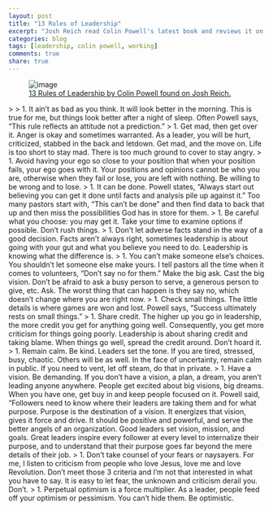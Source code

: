 ```yaml
---
layout: post
title: "13 Rules of Leadership"
excerpt: "Josh Reich read Colin Powell's latest book and reviews it on his site."
categories: blog
tags: [leadership, colin powell, working]
comments: true
share: true
---
```

<figure>
	<img src="http://i2.wp.com/joshuareich.org/wp-content/uploads/2013/11/book4.jpg" alt="image">
	<figcaption><a href="http://joshuareich.org/2013/11/16/13-rules-of-leadership-by-colin-powell" title="13 Rules of Leadership by Colin Powell found on Josh Reich">13 Rules of Leadership by Colin Powell found on Josh Reich.</a></figcaption>
</figure>
> 
> 1. It ain’t as bad as you think. It will look better in the morning. This is true for me, but things look better after a night of sleep. Often Powell says, “This rule reflects an attitude not a prediction.” 
> 1. Get mad, then get over it. Anger is okay and sometimes warranted. As a leader, you will be hurt, criticized, stabbed in the back and letdown. Get mad, and the move on. Life is too short to stay mad. There is too much ground to cover to stay angry.  
> 1. Avoid having your ego so close to your position that when your position fails, your ego goes with it. Your positions and opinions cannot be who you are, otherwise when they fail or lose, you are left with nothing. Be willing to be wrong and to lose.
> 1. It can be done. Powell states, “Always start out believing you can get it done until facts and analysis pile up against it.” Too many pastors start with, “This can’t be done” and then find data to back that up and then miss the possibilities God has in store for them.
> 1. Be careful what you choose: you may get it. Take your time to examine options if possible. Don’t rush things.
> 1. Don’t let adverse facts stand in the way of a good decision. Facts aren’t always right, sometimes leadership is about going with your gut and what you believe you need to do. Leadership is knowing what the difference is.
> 1. You can’t make someone else’s choices. You shouldn’t let someone else make yours. I tell pastors all the time when it comes to volunteers, “Don’t say no for them.” Make the big ask. Cast the big vision. Don’t be afraid to ask a busy person to serve, a generous person to give, etc. Ask. The worst thing that can happen is they say no, which doesn’t change where you are right now.
> 1. Check small things. The little details is where games are won and lost. Powell says, “Success ultimately rests on small things.”
> 1. Share credit. The higher up you go in leadership, the more credit you get for anything going well. Consequently, you get more criticism for things going poorly. Leadership is about sharing credit and taking blame. When things go well, spread the credit around. Don’t hoard it.
> 1. Remain calm. Be kind. Leaders set the tone. If you are tired, stressed, busy, chaotic. Others will be as well. In the face of uncertainty, remain calm in public. If you need to vent, let off steam, do that in private.
> 1. Have a vision. Be demanding. If you don’t have a vision, a plan, a dream, you aren’t leading anyone anywhere. People get excited about big visions, big dreams. When you have one, get buy in and keep people focused on it. Powell said, “Followers need to know where their leaders are taking them and for what purpose. Purpose is the destination of a vision. It energizes that vision, gives it force and drive. It should be positive and powerful, and serve the better angels of an organization. Good leaders set vision, mission, and goals. Great leaders inspire every follower at every level to internalize their purpose, and to understand that their purpose goes far beyond the mere details of their job. 
> 1. Don’t take counsel of your fears or naysayers. For me, I listen to criticism from people who love Jesus, love me and love Revolution. Don’t meet those 3 criteria and I’m not that interested in what you have to say. It is easy to let fear, the unknown and criticism derail you. Don’t.
> 1. Perpetual optimism is a force multiplier. As a leader, people feed off your optimism or pessimism. You can’t hide them. Be optimistic.